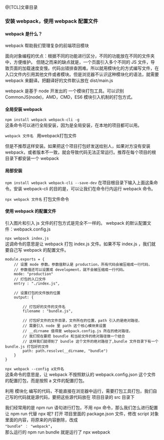 @[TCL]文章目录

### 安装 webpack，使用 webpack 配置文件

#### webpack 是什么？
webpack 帮助我们管理复杂的前端项目模块

面向对象编程的优点：根据不同的功能进行区分，不同的功能放在不同的文件夹中，方便维护。
但随之而来的缺点就是，一个页面引入多个不同的 JS 文件，导致页面的加载速度变慢。代码出错排查困难。所以就用模块化的方式编写文件，在入口文件内引用其他文件或者模块。但是浏览器不认识这种模块化的语法，就需要 webpack 来翻译。把翻译好的文件默认放在 dist/main.js

webpack 是基于 node 开发出的 一个模块打包工具。可以识别 CommonJS(node)，AMD，CMD，ES6 模块引入机制的打包方式。

#### 全局安装 webpack
```npm install webpack webpack-cli -g```  
这条命令可以进行全局安装，因为是全局安装，在本地的项目都可以用。  

  ```webpack 文件名 ```  用webpack打包文件

但是不推荐这样安装。如果把这个项目打包好发送给别人，如果对方没有安装 webpack，或者版本不一致，就会导致代码无法正常运行。推荐在每个项目的根目录下都安装一个 webpack  

#### 局部安装
```npm install webpack webpack-cli --save-dev```
在项目根目录下输入上面这条命令。安装 webpack-cli 的目的是，可以让我们在命令行内运行 webpack 命令。   

```npx webpack 文件名```   打包文件命令


#### 使用 webpack 的配置文件
引入图片和引入 js 文件的打包方式是完全不一样的。
webpack 的默认配置文件：webpack.config.js

```npx webpack index.js```  
这调命令的意思是让 webpack 打包 index.js 文件。如果不写 index.js ，我们就要自己写 webpack 的配置文件。

```const path = require("path");
module.exports = {
    // 设置 mode 参数。参数值默认是 production，所有代码会被压缩成一行代码，  
    // 参数值还可以设置成 development，就不会被压缩成一行代码。
    mode: "production"
    // 打包的入口文件
    entry : "./index.js",

    // 设置打包的文件放的位置
    output: {

        // 打包好的文件的文件名
        filename : "bundle.js",

        // 打包好文件的文件目录，文件所在的位置，path 引入的是绝对路径，
        // 需要引入 node 里 path 这个核心模块来设置
        // __dirname 值得是 webpack.config.js 所在的绝对路径，
        // 我们现在要把 boundle 和当前文件的绝对路径做一个结合
        // 这样我们就得到了 bundle 这个文件的绝对路径了,bundle 文件目录下有一个bundle.js 打包好的文件
        path: path.resolve(__dirname, "bundle")
    }
}
```
```npx webpack --config a文件名```  
这条命令的意思是，让 webpack 不按照默认的 webpack.config.json 这个文件的配置打包，而是按照 a 文件的配置打包。

利用 模块化 编写的代码，不能直接在浏览器中运行，需要打包工具打包，我们自己写的代码就是源代码，要把这些源代码放在 项目目录的 src 目录下

我们经常用的是 npm run 语句进行打包，不用 npx 命令，那么我们怎么进行配置让 npm run 代替 npx 呢? 打开 项目里面的 package.json 文件，修改 script 对象里面的内容，将原来的内容删除，改成   
```"bundle" ： "webpack"```，  
那么运行的 npm run bundle 就是运行了 npx webpack
